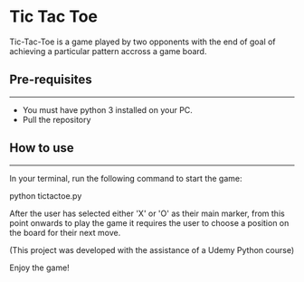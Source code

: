 
# Tic Tac Toe

Tic-Tac-Toe is a game played by two opponents with the end of goal of achieving a particular pattern accross a game board.

## Pre-requisites
----
- You must have python 3 installed on your PC.
- Pull the repository

## How to use
----
In your terminal, run the following command to start the game:

python tictactoe.py

After the user has selected either 'X' or 'O' as their main marker, from this point onwards to play the game it requires the user to choose a position on the board for their next move.


(This project was developed with the assistance of a Udemy Python course)

Enjoy the game!
